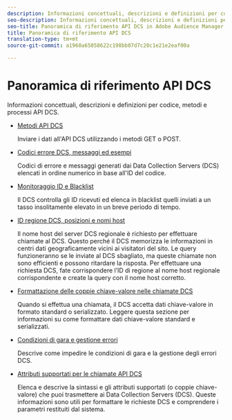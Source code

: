 ```yaml
---
description: Informazioni concettuali, descrizioni e definizioni per codice, metodi e processi API DCS.
seo-description: Informazioni concettuali, descrizioni e definizioni per codice, metodi e processi API DCS in Adobe Audience Manager (AAM).
seo-title: Panoramica di riferimento API DCS in Adobe Audience Manager (AAM)
title: Panoramica di riferimento API DCS
translation-type: tm+mt
source-git-commit: a1960a65058622c198bb07d7c20c1e21e2eaf00a

---
```



# Panoramica di riferimento API DCS

Informazioni concettuali, descrizioni e definizioni per codice, metodi e processi API DCS.

* [Metodi API DCS](/help/using/api/dcs-intro/dcs-api-reference/dcs-api-methods.md)

   Inviare i dati all'API DCS utilizzando i metodi GET o POST.

* [Codici errore DCS, messaggi ed esempi](/help/using/api/dcs-intro/dcs-api-reference/dcs-error-codes.md)

   Codici di errore e messaggi generati dai Data Collection Servers (DCS) elencati in ordine numerico in base all'ID del codice.

* [Monitoraggio ID e Blacklist](/help/using/api/dcs-intro/dcs-api-reference/id-monitoring-blacklisting.md)

   Il DCS controlla gli ID ricevuti ed elenca in blacklist quelli inviati a un tasso insolitamente elevato in un breve periodo di tempo.

* [ID regione DCS, posizioni e nomi host](/help/using/api/dcs-intro/dcs-api-reference/dcs-regions.md)

   Il nome host del server DCS regionale è richiesto per effettuare chiamate al DCS. Questo perché il DCS memorizza le informazioni in centri dati geograficamente vicini ai visitatori del sito. Le query funzioneranno se le inviate al DCS sbagliato, ma queste chiamate non sono efficienti e possono ritardare la risposta. Per effettuare una richiesta DCS, fate corrispondere l’ID di regione al nome host regionale corrispondente e create la query con il nome host corretto.

* [Formattazione delle coppie chiave-valore nelle chiamate DCS](/help/using/api/dcs-intro/dcs-api-reference/dcs-key-format.md)

   Quando si effettua una chiamata, il DCS accetta dati chiave-valore in formato standard o serializzato. Leggere questa sezione per informazioni su come formattare dati chiave-valore standard e serializzati.

* [Condizioni di gara e gestione errori](/help/using/api/dcs-intro/dcs-api-reference/dcs-race-conditions.md)

   Descrive come impedire le condizioni di gara e la gestione degli errori DCS.

* [Attributi supportati per le chiamate API DCS](/help/using/api/dcs-intro/dcs-api-reference/dcs-keys.md)

   Elenca e descrive la sintassi e gli attributi supportati (o coppie chiave-valore) che puoi trasmettere ai Data Collection Servers (DCS). Queste informazioni sono utili per formattare le richieste DCS e comprendere i parametri restituiti dal sistema.
